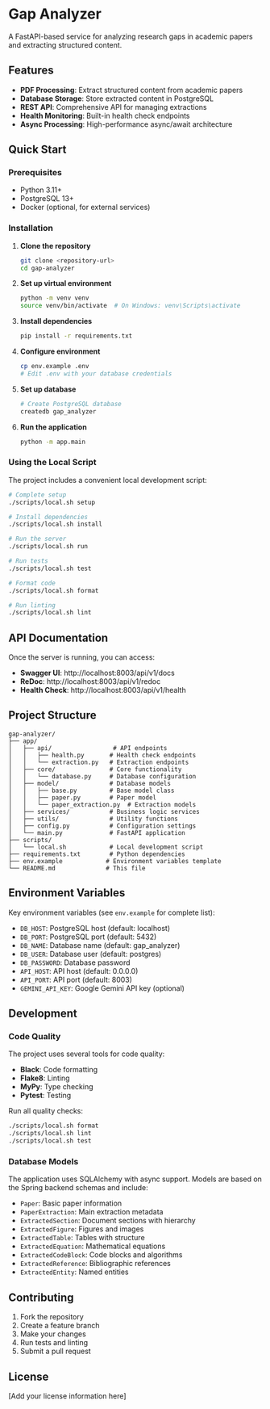 # Gap Analyzer

A FastAPI-based service for analyzing research gaps in academic papers and extracting structured content.

## Features

- **PDF Processing**: Extract structured content from academic papers
- **Database Storage**: Store extracted content in PostgreSQL
- **REST API**: Comprehensive API for managing extractions
- **Health Monitoring**: Built-in health check endpoints
- **Async Processing**: High-performance async/await architecture

## Quick Start

### Prerequisites

- Python 3.11+
- PostgreSQL 13+
- Docker (optional, for external services)

### Installation

1. **Clone the repository**
   ```bash
   git clone <repository-url>
   cd gap-analyzer
   ```

2. **Set up virtual environment**
   ```bash
   python -m venv venv
   source venv/bin/activate  # On Windows: venv\Scripts\activate
   ```

3. **Install dependencies**
   ```bash
   pip install -r requirements.txt
   ```

4. **Configure environment**
   ```bash
   cp env.example .env
   # Edit .env with your database credentials
   ```

5. **Set up database**
   ```bash
   # Create PostgreSQL database
   createdb gap_analyzer
   ```

6. **Run the application**
   ```bash
   python -m app.main
   ```

### Using the Local Script

The project includes a convenient local development script:

```bash
# Complete setup
./scripts/local.sh setup

# Install dependencies
./scripts/local.sh install

# Run the server
./scripts/local.sh run

# Run tests
./scripts/local.sh test

# Format code
./scripts/local.sh format

# Run linting
./scripts/local.sh lint
```

## API Documentation

Once the server is running, you can access:

- **Swagger UI**: http://localhost:8003/api/v1/docs
- **ReDoc**: http://localhost:8003/api/v1/redoc
- **Health Check**: http://localhost:8003/api/v1/health

## Project Structure

```
gap-analyzer/
├── app/
│   ├── api/                 # API endpoints
│   │   ├── health.py       # Health check endpoints
│   │   └── extraction.py   # Extraction endpoints
│   ├── core/               # Core functionality
│   │   └── database.py     # Database configuration
│   ├── model/              # Database models
│   │   ├── base.py         # Base model class
│   │   ├── paper.py        # Paper model
│   │   └── paper_extraction.py  # Extraction models
│   ├── services/           # Business logic services
│   ├── utils/              # Utility functions
│   ├── config.py           # Configuration settings
│   └── main.py             # FastAPI application
├── scripts/
│   └── local.sh            # Local development script
├── requirements.txt        # Python dependencies
├── env.example            # Environment variables template
└── README.md              # This file
```

## Environment Variables

Key environment variables (see `env.example` for complete list):

- `DB_HOST`: PostgreSQL host (default: localhost)
- `DB_PORT`: PostgreSQL port (default: 5432)
- `DB_NAME`: Database name (default: gap_analyzer)
- `DB_USER`: Database user (default: postgres)
- `DB_PASSWORD`: Database password
- `API_HOST`: API host (default: 0.0.0.0)
- `API_PORT`: API port (default: 8003)
- `GEMINI_API_KEY`: Google Gemini API key (optional)

## Development

### Code Quality

The project uses several tools for code quality:

- **Black**: Code formatting
- **Flake8**: Linting
- **MyPy**: Type checking
- **Pytest**: Testing

Run all quality checks:
```bash
./scripts/local.sh format
./scripts/local.sh lint
./scripts/local.sh test
```

### Database Models

The application uses SQLAlchemy with async support. Models are based on the Spring backend schemas and include:

- `Paper`: Basic paper information
- `PaperExtraction`: Main extraction metadata
- `ExtractedSection`: Document sections with hierarchy
- `ExtractedFigure`: Figures and images
- `ExtractedTable`: Tables with structure
- `ExtractedEquation`: Mathematical equations
- `ExtractedCodeBlock`: Code blocks and algorithms
- `ExtractedReference`: Bibliographic references
- `ExtractedEntity`: Named entities

## Contributing

1. Fork the repository
2. Create a feature branch
3. Make your changes
4. Run tests and linting
5. Submit a pull request

## License

[Add your license information here]
